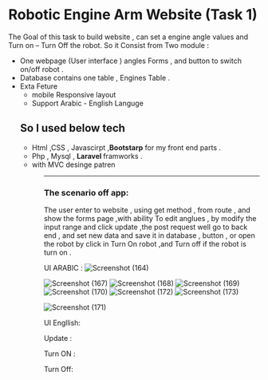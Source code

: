 <h1>Robotic Engine Arm Website (Task 1)</h1>
<p>
The Goal of this task to build website , can set a engine angle values and Turn on – Turn Off the robot. 
So it Consist from Two module : </p>
<ul>
    <li>	One webpage (User interface ) angles Forms , and button to switch on/off robot .</li>
    <li>Database contains one table , Engines  Table  .</li> 
    <li>
  Exta Feture
        <ul>
            <li> mobile  Responsive layout  </li>
            <li>         Support Arabic - English Languge </li>

    
</ul>    
<h2> So I used  below tech </h2>
<ul>
    <li>Html ,CSS , Javascirpt ,<strong>Bootstarp</strong> for my front end parts . </li>
    <li>Php , Mysql , <strong> Laravel </strong> framworks . </li>
    <li> with MVC desinge patren </li>
<ul>

<hr>
 <h3>
The scenario off app: 
    </h3>
 <p>   
The user enter to website , using get method , from route , and show the forms page ,with ability 
To edit anglues , by modify the input range and click update ,the post request well go to back end , and set new data and save it in database ,  button , or open the robot by click in 
Turn On robot ,and Turn off if the robot is turn on  . 
    </p>



UI ARABIC  :
   ![Screenshot (164)](https://user-images.githubusercontent.com/38506780/122871165-4fc67400-d337-11eb-9f34-9f299e7aaebe.png)

 ![Screenshot (167)](https://user-images.githubusercontent.com/38506780/122871286-75ec1400-d337-11eb-99ca-cbfa1bcc9136.png)
![Screenshot (168)](https://user-images.githubusercontent.com/38506780/122871288-771d4100-d337-11eb-931d-47f584f35fab.png)
![Screenshot (169)](https://user-images.githubusercontent.com/38506780/122871295-77b5d780-d337-11eb-9577-749db723f8c4.png)
![Screenshot (170)](https://user-images.githubusercontent.com/38506780/122871302-797f9b00-d337-11eb-992d-fc86c3076db1.png)
![Screenshot (172)](https://user-images.githubusercontent.com/38506780/122871349-88fee400-d337-11eb-84b4-cc063e9c7b4c.png)
![Screenshot (173)](https://user-images.githubusercontent.com/38506780/122871354-8a301100-d337-11eb-9488-65605b5b784e.png)

![Screenshot (171)](https://user-images.githubusercontent.com/38506780/122871343-869c8a00-d337-11eb-8299-b1ceaa37217e.png)

UI Engllish: 


Update : 

Turn ON : 

Turn Off: 



